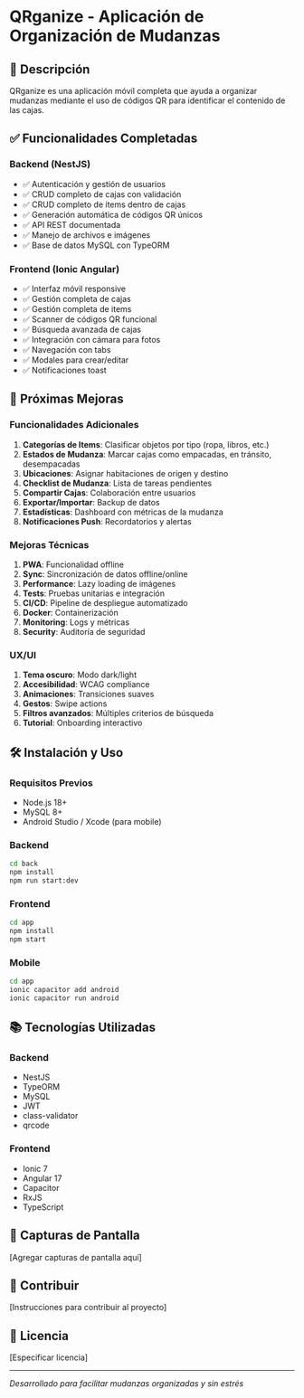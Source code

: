 # QRganize - Aplicación de Organización de Mudanzas

## 🎯 Descripción

QRganize es una aplicación móvil completa que ayuda a organizar mudanzas mediante el uso de códigos QR para identificar el contenido de las cajas.

## ✅ Funcionalidades Completadas

### Backend (NestJS)

- ✅ Autenticación y gestión de usuarios
- ✅ CRUD completo de cajas con validación
- ✅ CRUD completo de items dentro de cajas
- ✅ Generación automática de códigos QR únicos
- ✅ API REST documentada
- ✅ Manejo de archivos e imágenes
- ✅ Base de datos MySQL con TypeORM

### Frontend (Ionic Angular)

- ✅ Interfaz móvil responsive
- ✅ Gestión completa de cajas
- ✅ Gestión completa de items
- ✅ Scanner de códigos QR funcional
- ✅ Búsqueda avanzada de cajas
- ✅ Integración con cámara para fotos
- ✅ Navegación con tabs
- ✅ Modales para crear/editar
- ✅ Notificaciones toast

## 🚀 Próximas Mejoras

### Funcionalidades Adicionales

1. **Categorías de Items**: Clasificar objetos por tipo (ropa, libros, etc.)
2. **Estados de Mudanza**: Marcar cajas como empacadas, en tránsito, desempacadas
3. **Ubicaciones**: Asignar habitaciones de origen y destino
4. **Checklist de Mudanza**: Lista de tareas pendientes
5. **Compartir Cajas**: Colaboración entre usuarios
6. **Exportar/Importar**: Backup de datos
7. **Estadísticas**: Dashboard con métricas de la mudanza
8. **Notificaciones Push**: Recordatorios y alertas

### Mejoras Técnicas

1. **PWA**: Funcionalidad offline
2. **Sync**: Sincronización de datos offline/online
3. **Performance**: Lazy loading de imágenes
4. **Tests**: Pruebas unitarias e integración
5. **CI/CD**: Pipeline de despliegue automatizado
6. **Docker**: Containerización
7. **Monitoring**: Logs y métricas
8. **Security**: Auditoría de seguridad

### UX/UI

1. **Tema oscuro**: Modo dark/light
2. **Accesibilidad**: WCAG compliance
3. **Animaciones**: Transiciones suaves
4. **Gestos**: Swipe actions
5. **Filtros avanzados**: Múltiples criterios de búsqueda
6. **Tutorial**: Onboarding interactivo

## 🛠️ Instalación y Uso

### Requisitos Previos

- Node.js 18+
- MySQL 8+
- Android Studio / Xcode (para mobile)

### Backend

```bash
cd back
npm install
npm run start:dev
```

### Frontend

```bash
cd app
npm install
npm start
```

### Mobile

```bash
cd app
ionic capacitor add android
ionic capacitor run android
```

## 📚 Tecnologías Utilizadas

### Backend

- NestJS
- TypeORM
- MySQL
- JWT
- class-validator
- qrcode

### Frontend

- Ionic 7
- Angular 17
- Capacitor
- RxJS
- TypeScript

## 📱 Capturas de Pantalla

[Agregar capturas de pantalla aquí]

## 🤝 Contribuir

[Instrucciones para contribuir al proyecto]

## 📄 Licencia

[Especificar licencia]

---

_Desarrollado para facilitar mudanzas organizadas y sin estrés_
